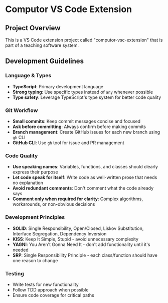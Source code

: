 
# Computor VS Code Extension

## Project Overview
This is a VS Code extension project called "computor-vsc-extension" that is part of a teaching software system.

## Development Guidelines

### Language & Types
- **TypeScript**: Primary development language
- **Strong typing**: Use specific types instead of `any` whenever possible
- **Type safety**: Leverage TypeScript's type system for better code quality

### Git Workflow
- **Small commits**: Keep commit messages concise and focused
- **Ask before committing**: Always confirm before making commits
- **Branch management**: Create GitHub issues for each new branch using `gh` CLI
- **GitHub CLI**: Use `gh` tool for issue and PR management

### Code Quality
- **Use speaking names**: Variables, functions, and classes should clearly express their purpose
- **Let code speak for itself**: Write code as well-written prose that needs no explanation
- **Avoid redundant comments**: Don't comment what the code already says
- **Comment only when required for clarity**: Complex algorithms, workarounds, or non-obvious decisions

### Development Principles
- **SOLID**: Single Responsibility, Open/Closed, Liskov Substitution, Interface Segregation, Dependency Inversion
- **KISS**: Keep It Simple, Stupid - avoid unnecessary complexity
- **YAGNI**: You Aren't Gonna Need It - don't add functionality until it's needed
- **SRP**: Single Responsibility Principle - each class/function should have one reason to change

### Testing
- Write tests for new functionality
- Follow TDD approach when possible
- Ensure code coverage for critical paths